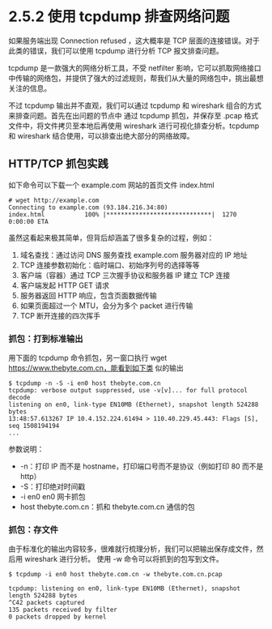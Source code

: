 # 2.5.2 使用 tcpdump 排查网络问题 

如果服务端出现 Connection refused ，这大概率是 TCP 层面的连接错误。对于此类的错误，我们可以使用 tcpdump 进行分析 TCP 报文排查问题。

tcpdump 是一款强大的网络分析工具，不受 netfilter 影响，它可以抓取网络接口中传输的网络包，并提供了强大的过滤规则，帮我们从大量的网络包中，挑出最想关注的信息。

不过 tcpdump 输出并不直观，我们可以通过 tcpdump 和 wireshark 组合的方式来排查问题。首先在出问题的节点中 通过 tcpdump 抓包，并保存至 .pcap 格式文件中，将文件拷贝至本地后再使用 wireshark 进行可视化排查分析。tcpdump 和 wireshark 结合使用，可以排查出绝大部分的网络故障。

## HTTP/TCP 抓包实践

如下命令可以下载一个 example.com 网站的首页文件 index.html

```
# wget http://example.com
Connecting to example.com (93.184.216.34:80)
index.html           100% |*****************************|  1270   0:00:00 ETA
```

虽然这看起来极其简单，但背后却涵盖了很多复杂的过程，例如：

1. 域名查找：通过访问 DNS 服务查找 example.com 服务器对应的 IP 地址
2. TCP 连接参数初始化：临时端口、初始序列号的选择等等
3. 客户端（容器）通过 TCP 三次握手协议和服务器 IP 建立 TCP 连接
4. 客户端发起 HTTP GET 请求
5. 服务器返回 HTTP 响应，包含页面数据传输
6. 如果页面超过一个 MTU，会分为多个 packet 进行传输
7. TCP 断开连接的四次挥手

### 抓包：打到标准输出

用下面的 tcpdump 命令抓包，另一窗口执行 wget https://www.thebyte.com.cn，能看到如下类 似的输出

```
$ tcpdump -n -S -i en0 host thebyte.com.cn
tcpdump: verbose output suppressed, use -v[v]... for full protocol decode
listening on en0, link-type EN10MB (Ethernet), snapshot length 524288 bytes
13:48:57.613267 IP 10.4.152.224.61494 > 110.40.229.45.443: Flags [S], seq 1508194194
...
```
参数说明：

- -n：打印 IP 而不是 hostname，打印端口号而不是协议（例如打印 80 而不是 http）
- -S：打印绝对时间戳
- -i en0 en0 网卡抓包
- host thebyte.com.cn：抓和 thebyte.com.cn 通信的包

### 抓包：存文件

由于标准化的输出内容较多，很难就行梳理分析，我们可以把输出保存成文件，然后用 wireshark 进行分析。
使用 -w 命令可以将抓到的包写到文件。

```
$ tcpdump -i en0 host thebyte.com.cn -w thebyte.com.cn.pcap

tcpdump: listening on en0, link-type EN10MB (Ethernet), snapshot length 524288 bytes
^C42 packets captured
135 packets received by filter
0 packets dropped by kernel

```